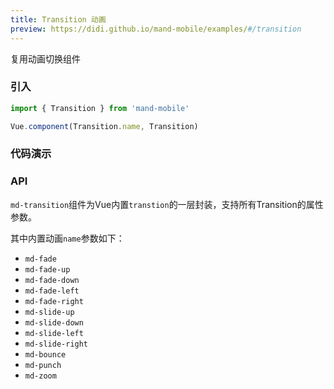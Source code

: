 ```yaml
---
title: Transition 动画
preview: https://didi.github.io/mand-mobile/examples/#/transition
---
```


复用动画切换组件

### 引入

```javascript
import { Transition } from 'mand-mobile'

Vue.component(Transition.name, Transition)
```

### 代码演示
<!-- DEMO -->

### API
`md-transition`组件为Vue内置`transtion`的一层封装，支持所有Transition的属性参数。

其中内置动画`name`参数如下：

- `md-fade`
- `md-fade-up`
- `md-fade-down`
- `md-fade-left`
- `md-fade-right`
- `md-slide-up`
- `md-slide-down`
- `md-slide-left`
- `md-slide-right`
- `md-bounce`
- `md-punch`
- `md-zoom`

